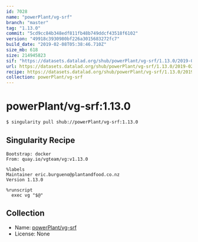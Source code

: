 ```yaml
---
id: 7028
name: "powerPlant/vg-srf"
branch: "master"
tag: "1.13.0"
commit: "5cd9cc84b348edf811fb48b749ddcf43518f6102"
version: "49918c3930980bf226a3015683272fc7"
build_date: "2019-02-08T05:38:46.710Z"
size_mb: 618
size: 214945823
sif: "https://datasets.datalad.org/shub/powerPlant/vg-srf/1.13.0/2019-02-08-5cd9cc84-49918c39/49918c3930980bf226a3015683272fc7.simg"
url: https://datasets.datalad.org/shub/powerPlant/vg-srf/1.13.0/2019-02-08-5cd9cc84-49918c39/
recipe: https://datasets.datalad.org/shub/powerPlant/vg-srf/1.13.0/2019-02-08-5cd9cc84-49918c39/Singularity
collection: powerPlant/vg-srf
---
```


# powerPlant/vg-srf:1.13.0

```bash
$ singularity pull shub://powerPlant/vg-srf:1.13.0
```

## Singularity Recipe

```singularity
Bootstrap: docker
From: quay.io/vgteam/vg:v1.13.0

%labels
Maintainer eric.burgueno@plantandfood.co.nz
Version 1.13.0

%runscript
  exec vg "$@"
```

## Collection

 - Name: [powerPlant/vg-srf](https://github.com/powerPlant/vg-srf)
 - License: None

